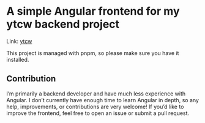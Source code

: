 # A simple Angular frontend for my ytcw backend project

Link: [ytcw](https://github.com/mY9Yd2/ytcw)

This project is managed with pnpm, so please make sure you have it installed.

## Contribution

I’m primarily a backend developer and have much less experience with Angular.
I don’t currently have enough time to learn Angular in depth, so any help, improvements, or contributions are very welcome!
If you’d like to improve the frontend, feel free to open an issue or submit a pull request.
